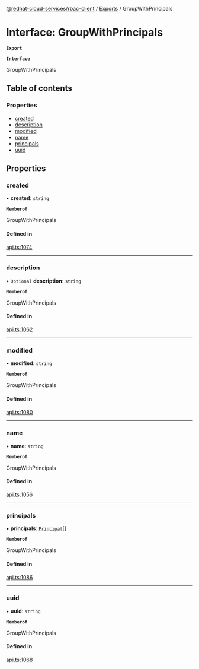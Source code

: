 [@redhat-cloud-services/rbac-client](../README.md) / [Exports](../modules.md) / GroupWithPrincipals

# Interface: GroupWithPrincipals

**`Export`**

**`Interface`**

GroupWithPrincipals

## Table of contents

### Properties

- [created](GroupWithPrincipals.md#created)
- [description](GroupWithPrincipals.md#description)
- [modified](GroupWithPrincipals.md#modified)
- [name](GroupWithPrincipals.md#name)
- [principals](GroupWithPrincipals.md#principals)
- [uuid](GroupWithPrincipals.md#uuid)

## Properties

### created

• **created**: `string`

**`Memberof`**

GroupWithPrincipals

#### Defined in

[api.ts:1074](https://github.com/RedHatInsights/javascript-clients/blob/master/packages/rbac/api.ts#L1074)

___

### description

• `Optional` **description**: `string`

**`Memberof`**

GroupWithPrincipals

#### Defined in

[api.ts:1062](https://github.com/RedHatInsights/javascript-clients/blob/master/packages/rbac/api.ts#L1062)

___

### modified

• **modified**: `string`

**`Memberof`**

GroupWithPrincipals

#### Defined in

[api.ts:1080](https://github.com/RedHatInsights/javascript-clients/blob/master/packages/rbac/api.ts#L1080)

___

### name

• **name**: `string`

**`Memberof`**

GroupWithPrincipals

#### Defined in

[api.ts:1056](https://github.com/RedHatInsights/javascript-clients/blob/master/packages/rbac/api.ts#L1056)

___

### principals

• **principals**: [`Principal`](Principal.md)[]

**`Memberof`**

GroupWithPrincipals

#### Defined in

[api.ts:1086](https://github.com/RedHatInsights/javascript-clients/blob/master/packages/rbac/api.ts#L1086)

___

### uuid

• **uuid**: `string`

**`Memberof`**

GroupWithPrincipals

#### Defined in

[api.ts:1068](https://github.com/RedHatInsights/javascript-clients/blob/master/packages/rbac/api.ts#L1068)

